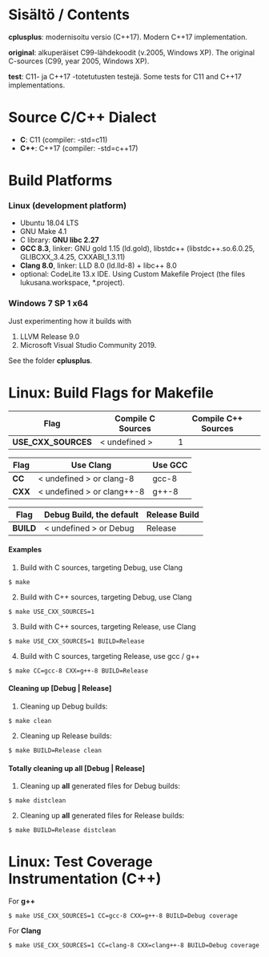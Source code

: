 # Sisältö / Contents

**cplusplus**: modernisoitu versio (C++17). Modern C++17 implementation.

**original**: alkuperäiset C99-lähdekoodit (v.2005, Windows XP). The original C-sources (C99, year 2005, Windows XP).

**test**: C11- ja C++17 -totetutusten testejä. Some tests for C11 and C++17 implementations.

# Source C/C++ Dialect
* **C**: C11 (compiler: -std=c11)
* **C++**: C++17 (compiler: -std=c++17)

# Build Platforms
### Linux (development platform)
- Ubuntu 18.04 LTS
- GNU Make 4.1
- C library: **GNU libc 2.27**
- **GCC 8.3**, linker: GNU gold 1.15 (ld.gold), libstdc++ (libstdc++.so.6.0.25, GLIBCXX_3.4.25, CXXABI_1.3.11)
- **Clang 8.0**, linker: LLD 8.0  (ld.lld-8) + libc++ 8.0
- optional: CodeLite 13.x IDE. Using Custom Makefile Project (the files lukusana.workspace, *.project).

### Windows 7 SP 1 x64
Just experimenting how it builds with  
   1) LLVM Release 9.0
   2) Microsoft Visual Studio Community 2019.  

See the folder **cplusplus**.

# Linux: Build Flags for Makefile

Flag |Compile C Sources | Compile C++ Sources
----|----|----
**USE_CXX_SOURCES**  |  < undefined >  |  1 


Flag |Use Clang | Use GCC
----|----|----
**CC**  |  < undefined > or clang-8 |  gcc-8
**CXX**  |  < undefined > or clang++-8 |  g++-8

Flag | Debug Build, the default | Release Build
----|----|----
**BUILD**  |  < undefined > or Debug |  Release

#### Examples
1. Build with C sources, targeting Debug, use Clang
```Shell Session
$ make
```

2. Build with C++ sources, targeting Debug, use Clang
```Shell Session
$ make USE_CXX_SOURCES=1
```

3. Build with C++ sources, targeting Release, use Clang
```Shell Session
$ make USE_CXX_SOURCES=1 BUILD=Release
```

4. Build with C sources, targeting Release, use gcc / g++
```Shell Session
$ make CC=gcc-8 CXX=g++-8 BUILD=Release
```
#### Cleaning up [Debug | Release]
1. Cleaning up Debug builds:
```Shell Session
$ make clean
```

2. Cleaning up Release builds:
```Shell Session
$ make BUILD=Release clean
```
#### Totally cleaning up all [Debug | Release]
1. Cleaning up **all** generated files for Debug builds:
```Shell Session
$ make distclean
```

2. Cleaning up **all** generated files for Release builds:
```Shell Session
$ make BUILD=Release distclean
```
# Linux: Test Coverage Instrumentation (C++)

For **g++**

```Shell Session
$ make USE_CXX_SOURCES=1 CC=gcc-8 CXX=g++-8 BUILD=Debug coverage
```
For **Clang**

```Shell Session
$ make USE_CXX_SOURCES=1 CC=clang-8 CXX=clang++-8 BUILD=Debug coverage
```


